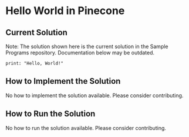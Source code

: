 # Hello World in Pinecone

## Current Solution

Note: The solution shown here is the current solution in the Sample Programs repository. Documentation below may be outdated.

```Pinecone
print: "Hello, World!"

```

## How to Implement the Solution

No how to implement the solution available. Please consider contributing.

## How to Run the Solution

No how to run the solution available. Please consider contributing.